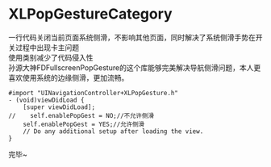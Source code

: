 # XLPopGestureCategory
一行代码关闭当前页面系统侧滑，不影响其他页面，同时解决了系统侧滑手势在开关过程中出现卡主问题<br>
使用类别减少了代码侵入性<br>
孙源大神FDFullscreenPopGesture的这个库能够完美解决导航侧滑问题，本人更喜欢使用系统的边缘侧滑，更加流畅。
```
#import "UINavigationController+XLPopGesture.h"
- (void)viewDidLoad {
    [super viewDidLoad];
//    self.enablePopGest = NO;//不允许侧滑
    self.enablePopGest = YES;//允许侧滑
    // Do any additional setup after loading the view.
}
```
完毕~
